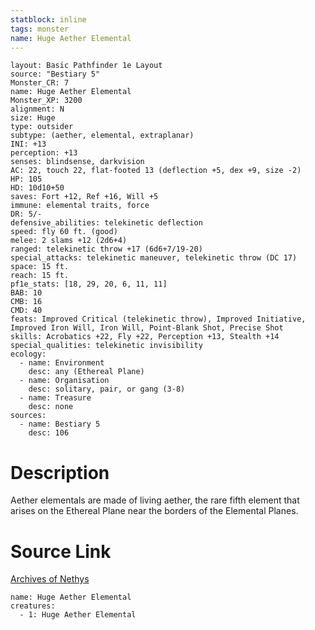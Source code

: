 ```yaml
---
statblock: inline
tags: monster
name: Huge Aether Elemental
---
```

```statblock
layout: Basic Pathfinder 1e Layout
source: "Bestiary 5"
Monster_CR: 7
name: Huge Aether Elemental
Monster_XP: 3200
alignment: N
size: Huge
type: outsider
subtype: (aether, elemental, extraplanar)
INI: +13
perception: +13
senses: blindsense, darkvision
AC: 22, touch 22, flat-footed 13 (deflection +5, dex +9, size -2)
HP: 105
HD: 10d10+50
saves: Fort +12, Ref +16, Will +5
immune: elemental traits, force
DR: 5/-
defensive_abilities: telekinetic deflection
speed: fly 60 ft. (good)
melee: 2 slams +12 (2d6+4)
ranged: telekinetic throw +17 (6d6+7/19-20)
special_attacks: telekinetic maneuver, telekinetic throw (DC 17)
space: 15 ft.
reach: 15 ft.
pf1e_stats: [18, 29, 20, 6, 11, 11]
BAB: 10
CMB: 16
CMD: 40
feats: Improved Critical (telekinetic throw), Improved Initiative, Improved Iron Will, Iron Will, Point-Blank Shot, Precise Shot
skills: Acrobatics +22, Fly +22, Perception +13, Stealth +14
special_qualities: telekinetic invisibility
ecology:
  - name: Environment
    desc: any (Ethereal Plane)
  - name: Organisation
    desc: solitary, pair, or gang (3-8)
  - name: Treasure
    desc: none
sources:
  - name: Bestiary 5
    desc: 106
```
# Description
Aether elementals are made of living aether, the rare fifth element that arises on the Ethereal Plane near the borders of the Elemental Planes.
# Source Link
[Archives of Nethys](https://aonprd.com/MonsterDisplay.aspx?ItemName=Huge%20Aether%20Elemental)
```encounter-table
name: Huge Aether Elemental
creatures:
  - 1: Huge Aether Elemental
```
